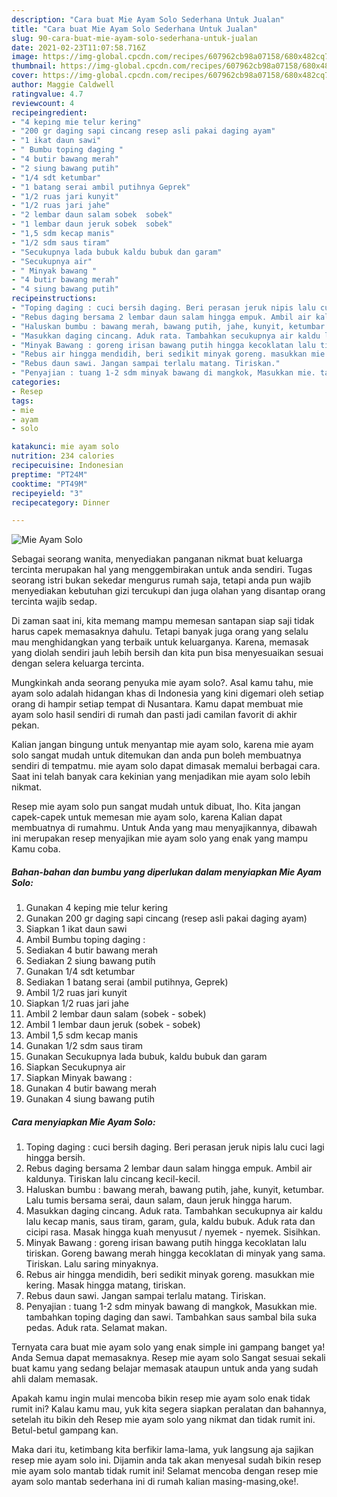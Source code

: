 ```yaml
---
description: "Cara buat Mie Ayam Solo Sederhana Untuk Jualan"
title: "Cara buat Mie Ayam Solo Sederhana Untuk Jualan"
slug: 90-cara-buat-mie-ayam-solo-sederhana-untuk-jualan
date: 2021-02-23T11:07:58.716Z
image: https://img-global.cpcdn.com/recipes/607962cb98a07158/680x482cq70/mie-ayam-solo-foto-resep-utama.jpg
thumbnail: https://img-global.cpcdn.com/recipes/607962cb98a07158/680x482cq70/mie-ayam-solo-foto-resep-utama.jpg
cover: https://img-global.cpcdn.com/recipes/607962cb98a07158/680x482cq70/mie-ayam-solo-foto-resep-utama.jpg
author: Maggie Caldwell
ratingvalue: 4.7
reviewcount: 4
recipeingredient:
- "4 keping mie telur kering"
- "200 gr daging sapi cincang resep asli pakai daging ayam"
- "1 ikat daun sawi"
- " Bumbu toping daging "
- "4 butir bawang merah"
- "2 siung bawang putih"
- "1/4 sdt ketumbar"
- "1 batang serai ambil putihnya Geprek"
- "1/2 ruas jari kunyit"
- "1/2 ruas jari jahe"
- "2 lembar daun salam sobek  sobek"
- "1 lembar daun jeruk sobek  sobek"
- "1,5 sdm kecap manis"
- "1/2 sdm saus tiram"
- "Secukupnya lada bubuk kaldu bubuk dan garam"
- "Secukupnya air"
- " Minyak bawang "
- "4 butir bawang merah"
- "4 siung bawang putih"
recipeinstructions:
- "Toping daging : cuci bersih daging. Beri perasan jeruk nipis lalu cuci lagi hingga bersih."
- "Rebus daging bersama 2 lembar daun salam hingga empuk. Ambil air kaldunya. Tiriskan lalu cincang kecil-kecil."
- "Haluskan bumbu : bawang merah, bawang putih, jahe, kunyit, ketumbar. Lalu tumis bersama serai, daun salam, daun jeruk hingga harum."
- "Masukkan daging cincang. Aduk rata. Tambahkan secukupnya air kaldu lalu kecap manis, saus tiram, garam, gula, kaldu bubuk. Aduk rata dan cicipi rasa. Masak hingga kuah menyusut / nyemek - nyemek. Sisihkan."
- "Minyak Bawang : goreng irisan bawang putih hingga kecoklatan lalu tiriskan. Goreng bawang merah hingga kecoklatan di minyak yang sama. Tiriskan. Lalu saring minyaknya."
- "Rebus air hingga mendidih, beri sedikit minyak goreng. masukkan mie kering. Masak hingga matang, tiriskan."
- "Rebus daun sawi. Jangan sampai terlalu matang. Tiriskan."
- "Penyajian : tuang 1-2 sdm minyak bawang di mangkok, Masukkan mie. tambahkan toping daging dan sawi. Tambahkan saus sambal bila suka pedas. Aduk rata. Selamat makan."
categories:
- Resep
tags:
- mie
- ayam
- solo

katakunci: mie ayam solo 
nutrition: 234 calories
recipecuisine: Indonesian
preptime: "PT24M"
cooktime: "PT49M"
recipeyield: "3"
recipecategory: Dinner

---
```



![Mie Ayam Solo](https://img-global.cpcdn.com/recipes/607962cb98a07158/680x482cq70/mie-ayam-solo-foto-resep-utama.jpg)

Sebagai seorang wanita, menyediakan panganan nikmat buat keluarga tercinta merupakan hal yang menggembirakan untuk anda sendiri. Tugas seorang istri bukan sekedar mengurus rumah saja, tetapi anda pun wajib menyediakan kebutuhan gizi tercukupi dan juga olahan yang disantap orang tercinta wajib sedap.

Di zaman  saat ini, kita memang mampu memesan santapan siap saji tidak harus capek memasaknya dahulu. Tetapi banyak juga orang yang selalu mau menghidangkan yang terbaik untuk keluarganya. Karena, memasak yang diolah sendiri jauh lebih bersih dan kita pun bisa menyesuaikan sesuai dengan selera keluarga tercinta. 



Mungkinkah anda seorang penyuka mie ayam solo?. Asal kamu tahu, mie ayam solo adalah hidangan khas di Indonesia yang kini digemari oleh setiap orang di hampir setiap tempat di Nusantara. Kamu dapat membuat mie ayam solo hasil sendiri di rumah dan pasti jadi camilan favorit di akhir pekan.

Kalian jangan bingung untuk menyantap mie ayam solo, karena mie ayam solo sangat mudah untuk ditemukan dan anda pun boleh membuatnya sendiri di tempatmu. mie ayam solo dapat dimasak memalui berbagai cara. Saat ini telah banyak cara kekinian yang menjadikan mie ayam solo lebih nikmat.

Resep mie ayam solo pun sangat mudah untuk dibuat, lho. Kita jangan capek-capek untuk memesan mie ayam solo, karena Kalian dapat membuatnya di rumahmu. Untuk Anda yang mau menyajikannya, dibawah ini merupakan resep menyajikan mie ayam solo yang enak yang mampu Kamu coba.

<!--inarticleads1-->

##### Bahan-bahan dan bumbu yang diperlukan dalam menyiapkan Mie Ayam Solo:

1. Gunakan 4 keping mie telur kering
1. Gunakan 200 gr daging sapi cincang (resep asli pakai daging ayam)
1. Siapkan 1 ikat daun sawi
1. Ambil  Bumbu toping daging :
1. Sediakan 4 butir bawang merah
1. Sediakan 2 siung bawang putih
1. Gunakan 1/4 sdt ketumbar
1. Sediakan 1 batang serai (ambil putihnya, Geprek)
1. Ambil 1/2 ruas jari kunyit
1. Siapkan 1/2 ruas jari jahe
1. Ambil 2 lembar daun salam (sobek - sobek)
1. Ambil 1 lembar daun jeruk (sobek - sobek)
1. Ambil 1,5 sdm kecap manis
1. Gunakan 1/2 sdm saus tiram
1. Gunakan Secukupnya lada bubuk, kaldu bubuk dan garam
1. Siapkan Secukupnya air
1. Siapkan  Minyak bawang :
1. Gunakan 4 butir bawang merah
1. Gunakan 4 siung bawang putih




<!--inarticleads2-->

##### Cara menyiapkan Mie Ayam Solo:

1. Toping daging : cuci bersih daging. Beri perasan jeruk nipis lalu cuci lagi hingga bersih.
1. Rebus daging bersama 2 lembar daun salam hingga empuk. Ambil air kaldunya. Tiriskan lalu cincang kecil-kecil.
1. Haluskan bumbu : bawang merah, bawang putih, jahe, kunyit, ketumbar. Lalu tumis bersama serai, daun salam, daun jeruk hingga harum.
1. Masukkan daging cincang. Aduk rata. Tambahkan secukupnya air kaldu lalu kecap manis, saus tiram, garam, gula, kaldu bubuk. Aduk rata dan cicipi rasa. Masak hingga kuah menyusut / nyemek - nyemek. Sisihkan.
1. Minyak Bawang : goreng irisan bawang putih hingga kecoklatan lalu tiriskan. Goreng bawang merah hingga kecoklatan di minyak yang sama. Tiriskan. Lalu saring minyaknya.
1. Rebus air hingga mendidih, beri sedikit minyak goreng. masukkan mie kering. Masak hingga matang, tiriskan.
1. Rebus daun sawi. Jangan sampai terlalu matang. Tiriskan.
1. Penyajian : tuang 1-2 sdm minyak bawang di mangkok, Masukkan mie. tambahkan toping daging dan sawi. Tambahkan saus sambal bila suka pedas. Aduk rata. Selamat makan.




Ternyata cara buat mie ayam solo yang enak simple ini gampang banget ya! Anda Semua dapat memasaknya. Resep mie ayam solo Sangat sesuai sekali buat kamu yang sedang belajar memasak ataupun untuk anda yang sudah ahli dalam memasak.

Apakah kamu ingin mulai mencoba bikin resep mie ayam solo enak tidak rumit ini? Kalau kamu mau, yuk kita segera siapkan peralatan dan bahannya, setelah itu bikin deh Resep mie ayam solo yang nikmat dan tidak rumit ini. Betul-betul gampang kan. 

Maka dari itu, ketimbang kita berfikir lama-lama, yuk langsung aja sajikan resep mie ayam solo ini. Dijamin anda tak akan menyesal sudah bikin resep mie ayam solo mantab tidak rumit ini! Selamat mencoba dengan resep mie ayam solo mantab sederhana ini di rumah kalian masing-masing,oke!.

